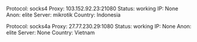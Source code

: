 Protocol: socks4
Proxy: 103.152.92.23:21080
Status: working
IP: None
Anon: elite
Server: mikrotik
Country: Indonesia

Protocol: socks4a
Proxy: 27.77.230.29:1080
Status: working
IP: None
Anon: elite
Server: None
Country: Vietnam

